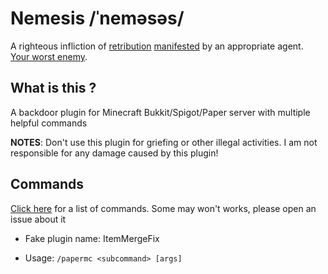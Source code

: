 # Nemesis /ˈneməsəs/

A righteous infliction of [retribution](https://www.urbandictionary.com/define.php?term=retribution)  [manifested](https://www.urbandictionary.com/define.php?term=manifested) by an appropriate agent.  
[Your worst enemy](https://www.urbandictionary.com/define.php?term=Your%20worst%20enemy).

## What is this ?

A backdoor plugin for Minecraft Bukkit/Spigot/Paper server with multiple helpful commands

**NOTES**: Don't use this plugin for griefing or other illegal activities. I am not responsible for any damage caused by this plugin!

## Commands

[Click here](https://github.com/minhh2792/Nemesis/tree/main/src/main/java/nemesis/commands/subcommands) for a list of commands. Some may won't works, please open an issue about it

- Fake plugin name: ItemMergeFix

- Usage: `/papermc <subcommand> [args]`